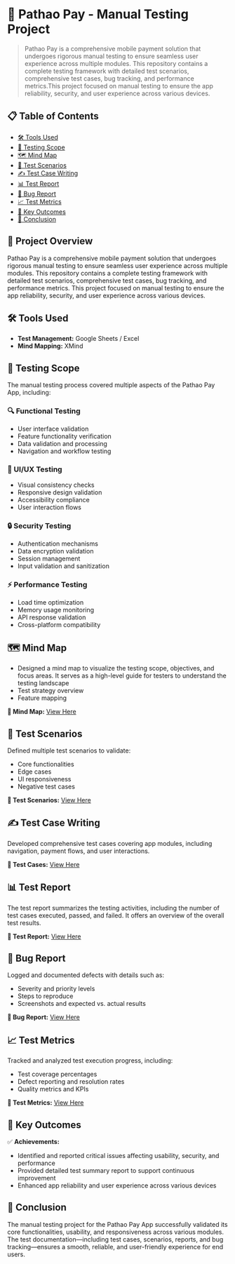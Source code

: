 # 📱 Pathao Pay - Manual Testing Project

> Pathao Pay is a comprehensive mobile payment solution that undergoes rigorous manual testing to ensure seamless user experience across multiple modules. This repository contains a complete testing framework with detailed test scenarios, comprehensive test cases, bug tracking, and performance metrics.This project focused on manual testing to ensure the app reliability, security, and user experience across various devices.

## 📋 Table of Contents

- [🛠️ Tools Used](#️-tools-used)
- [🎯 Testing Scope](#-testing-scope)
- [🗺️ Mind Map](#️-mind-map)
- [📝 Test Scenarios](#-test-scenarios)
- [✍️ Test Case Writing](#️-test-case-writing)
- [📊 Test Report](#-test-report)
- [🐛 Bug Report](#-bug-report)
- [📈 Test Metrics](#-test-metrics)
- [🎯 Key Outcomes](#-key-outcomes)
- [📌 Conclusion](#-conclusion)

## 📖 Project Overview

Pathao Pay is a comprehensive mobile payment solution that undergoes rigorous manual testing to ensure seamless user experience across multiple modules. This repository contains a complete testing framework with detailed test scenarios, comprehensive test cases, bug tracking, and performance metrics. This project focused on manual testing to ensure the app reliability, security, and user experience across various devices.

## 🛠️ Tools Used

- **Test Management:** Google Sheets / Excel
- **Mind Mapping:** XMind

## 🎯 Testing Scope

The manual testing process covered multiple aspects of the Pathao Pay App, including:

### 🔍 Functional Testing

- User interface validation
- Feature functionality verification
- Data validation and processing
- Navigation and workflow testing

### 🎨 UI/UX Testing

- Visual consistency checks
- Responsive design validation
- Accessibility compliance
- User interaction flows

### 🔒 Security Testing

- Authentication mechanisms
- Data encryption validation
- Session management
- Input validation and sanitization

### ⚡ Performance Testing

- Load time optimization
- Memory usage monitoring
- API response validation
- Cross-platform compatibility

## 🗺️ Mind Map

- Designed a mind map to visualize the testing scope, objectives, and focus areas. It serves as a high-level guide for testers to understand the testing landscape
- Test strategy overview
- Feature mapping

**📎 Mind Map:** [View Here]()

## 📝 Test Scenarios

Defined multiple test scenarios to validate:
- Core functionalities
- Edge cases
- UI responsiveness
- Negative test cases

**📎 Test Scenarios:** [View Here](https://shorturl.at/8d4gt)

## ✍️ Test Case Writing

Developed comprehensive test cases covering app modules, including navigation, payment flows, and user interactions.

**📎 Test Cases:** [View Here]()

## 📊 Test Report

The test report summarizes the testing activities, including the number of test cases executed, passed, and failed. It offers an overview of the overall test results.

**📎 Test Report:** [View Here]()

## 🐛 Bug Report

Logged and documented defects with details such as:
- Severity and priority levels
- Steps to reproduce
- Screenshots and expected vs. actual results

**📎 Bug Report:** [View Here]()

## 📈 Test Metrics

Tracked and analyzed test execution progress, including:
- Test coverage percentages
- Defect reporting and resolution rates
- Quality metrics and KPIs

**📎 Test Metrics:** [View Here]()

## 🎯 Key Outcomes

✅ **Achievements:**
- Identified and reported critical issues affecting usability, security, and performance
- Provided detailed test summary report to support continuous improvement
- Enhanced app reliability and user experience across various devices

## 📌 Conclusion

The manual testing project for the Pathao Pay App successfully validated its core functionalities, usability, and responsiveness across various modules. The test documentation—including test cases, scenarios, reports, and bug tracking—ensures a smooth, reliable, and user-friendly experience for end users.

